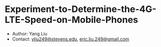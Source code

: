 # Experiment-to-Determine-the-4G-LTE-Speed-on-Mobile-Phones
- Author: Yang Liu
- Contact: yliu249@stevens.edu, eric.liu.249@gmail.com


